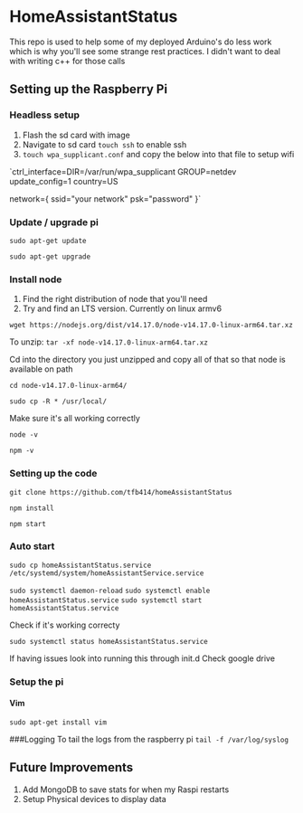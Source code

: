 # HomeAssistantStatus

This repo is used to help some of my deployed Arduino's do less work which is why you'll see some strange rest practices. I didn't want to deal with writing c++ for those calls

## Setting up the Raspberry Pi

### Headless setup

1. Flash the sd card with image
2. Navigate to sd card `touch ssh` to enable ssh
3. `touch wpa_supplicant.conf` and copy the below into that file to setup wifi

`ctrl_interface=DIR=/var/run/wpa_supplicant GROUP=netdev
update_config=1
country=US

network={
    ssid="your network"
    psk="password"
}`

### Update / upgrade pi

`sudo apt-get update`

`sudo apt-get upgrade`

### Install node 
1. Find the right distribution of node that you'll need 
2. Try and find an LTS version. Currently on linux armv6

`wget https://nodejs.org/dist/v14.17.0/node-v14.17.0-linux-arm64.tar.xz`

To unzip:
`tar -xf node-v14.17.0-linux-arm64.tar.xz`

Cd into the directory you just unzipped and copy all of that so that node is available on path

`cd node-v14.17.0-linux-arm64/`

`sudo cp -R * /usr/local/`

Make sure it's all working correctly

`node -v`

`npm -v`

### Setting up the code

`git clone https://github.com/tfb414/homeAssistantStatus` 

`npm install`

`npm start`

### Auto start

`sudo cp homeAssistantStatus.service /etc/systemd/system/homeAssistantService.service`

`sudo systemctl daemon-reload`
`sudo systemctl enable homeAssistantStatus.service`
`sudo systemctl start homeAssistantStatus.service`

Check if it's working correcty

`sudo systemctl status homeAssistantStatus.service`

If having issues look into running this through init.d Check google drive 

### Setup the pi

#### Vim
`sudo apt-get install vim`

###Logging
To tail the logs from the raspberry pi
`tail -f /var/log/syslog`

## Future Improvements

1. Add MongoDB to save stats for when my Raspi restarts
2. Setup Physical devices to display data



